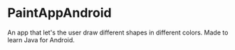 # PaintAppAndroid


An app that let's the user draw different shapes in different colors. Made to learn Java for Android.
